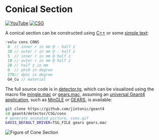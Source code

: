 # Conical Section
[![YouTube](https://img.shields.io/badge/You-Tube-red?style=flat)](https://youtube.com/shorts/tKe92R8hP9c)
[![CSG](https://img.shields.io/badge/CSG-Solids-blue?style=flat)](..)

A conical section can be constructed using [C++][] or some [simple text](../..):

```cpp
:volu cons CONS
 8  // inner r in mm @ - half z
 20 // outer r in mm @ - half z
 5  // inner r in mm @ half z
 10 // outer r in mm @ half z
 20 // half z in mm
 0  // phi0 in degree
 270// dphi in degree
 G4_Cu // material
```

The full source code is in [detector.tg][], which can be visualized using the macro file [mingle.mac][] or [gears.mac][], assuming an [universal Geant4 application][], such as [MinGLE][] or [GEARS][], is available:

```sh
git clone https://github.com/jintonic/geant4
cd geant4/detector/CSG/cons
# generate animated picture, cons.gif
G4VIS_DEFAULT_DRIVER=TSG_FILE gears gears.mac
```

![Figure of Cone Section](https://geant4-userdoc.web.cern.ch/UsersGuides/ForApplicationDeveloper/html/_images/aCons.jpg)

[C++]: https://geant4-userdoc.web.cern.ch/UsersGuides/ForApplicationDeveloper/html/Detector/Geometry/geomSolids.html#constructed-solid-geometry-csg-solids
[detector.tg]: https://github.com/jintonic/geant4/blob/main/detector/CSG/cons/detector.tg
[mingle.mac]: https://github.com/jintonic/geant4/blob/main/detector/CSG/cons/mingle.mac
[gears.mac]: https://github.com/jintonic/geant4/blob/main/detector/CSG/cons/gears.mac
[universal Geant4 application]: https://youtu.be/3g9CkyBS31o
[MinGLE]: https://github.com/jintonic/mingle
[GEARS]: https://github.com/jintonic/gears
